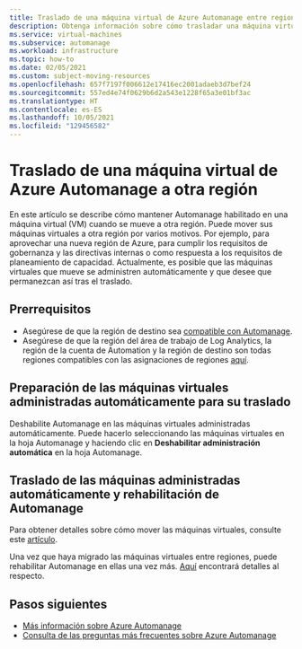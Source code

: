 ```yaml
---
title: Traslado de una máquina virtual de Azure Automanage entre regiones
description: Obtenga información sobre cómo trasladar una máquina virtual administrada automáticamente entre regiones
ms.service: virtual-machines
ms.subservice: automanage
ms.workload: infrastructure
ms.topic: how-to
ms.date: 02/05/2021
ms.custom: subject-moving-resources
ms.openlocfilehash: 657f7197f006612e17416ec2001adaeb3d7bef24
ms.sourcegitcommit: 557ed4e74f0629b6d2a543e1228f65a3e01bf3ac
ms.translationtype: HT
ms.contentlocale: es-ES
ms.lasthandoff: 10/05/2021
ms.locfileid: "129456582"
---
```

# <a name="move-an-azure-automanage-virtual-machine-to-a-different-region"></a>Traslado de una máquina virtual de Azure Automanage a otra región
En este artículo se describe cómo mantener Automanage habilitado en una máquina virtual (VM) cuando se mueve a otra región. Puede mover sus máquinas virtuales a otra región por varios motivos. Por ejemplo, para aprovechar una nueva región de Azure, para cumplir los requisitos de gobernanza y las directivas internas o como respuesta a los requisitos de planeamiento de capacidad. Actualmente, es posible que las máquinas virtuales que mueve se administren automáticamente y que desee que permanezcan así tras el traslado.

## <a name="prerequisites"></a>Prerrequisitos
* Asegúrese de que la región de destino sea [compatible con Automanage](./automanage-virtual-machines.md#prerequisites).
* Asegúrese de que la región del área de trabajo de Log Analytics, la región de la cuenta de Automation y la región de destino son todas regiones compatibles con las asignaciones de regiones [aquí](../automation/how-to/region-mappings.md).

## <a name="prepare-your-automanaged-vms-for-moving"></a>Preparación de las máquinas virtuales administradas automáticamente para su traslado
Deshabilite Automanage en las máquinas virtuales administradas automáticamente. Puede hacerlo seleccionando las máquinas virtuales en la hoja Automanage y haciendo clic en **Deshabilitar administración automática** en la hoja Automanage.

## <a name="move-your-automanaged-vms-and-re-enable-automanage"></a>Traslado de las máquinas administradas automáticamente y rehabilitación de Automanage
Para obtener detalles sobre cómo mover las máquinas virtuales, consulte este [artículo](../resource-mover/tutorial-move-region-virtual-machines.md).

Una vez que haya migrado las máquinas virtuales entre regiones, puede rehabilitar Automanage en ellas una vez más. [Aquí](./automanage-virtual-machines.md#enabling-automanage-for-vms-in-azure-portal) encontrará detalles al respecto.

## <a name="next-steps"></a>Pasos siguientes
* [Más información sobre Azure Automanage](./automanage-virtual-machines.md)
* [Consulta de las preguntas más frecuentes sobre Azure Automanage](./faq.yml)